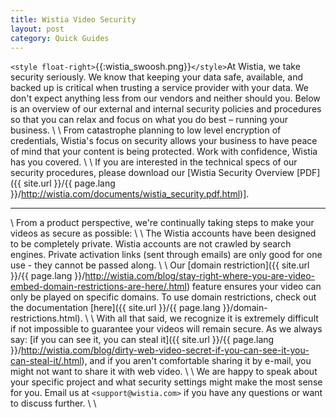 ```yaml
---
title: Wistia Video Security
layout: post
category: Quick Guides
---
```


`<style float-right>`{{:wistia_swoosh.png}}`</style>`At Wistia, we take security seriously. We know that keeping your data safe, available,
and backed up is critical when trusting a service provider with your data. We don't
expect anything less from our vendors and neither should you. Below is an overview of
our external and internal security policies and procedures so that you can relax and
focus on what you do best – running your business.
\\
\\
From catastrophe planning to low level encryption of credentials, Wistia's focus on security allows your business to have peace of mind that your content is being protected. Work with confidence, Wistia has you covered.
\\
\\
If you are interested in the technical specs of our security procedures, please download our [Wistia Security Overview [PDF]({{ site.url }}/{{ page.lang }}/http://wistia.com/documents/wistia_security.pdf.html)].

----

\\
From a product perspective, we're continually taking steps to make your videos as secure as possible:
\\
\\
The Wistia accounts have been designed to be completely private. Wistia accounts are not crawled by search engines. Private activation links (sent through emails) are only good for one use - they cannot be passed along.
\\
\\
Our [domain restriction]({{ site.url }}/{{ page.lang }}/http://wistia.com/blog/stay-right-where-you-are-video-embed-domain-restrictions-are-here/.html) feature ensures your video can only be played on specific domains.  To use domain restrictions, check out the documentation [here]({{ site.url }}/{{ page.lang }}/domain-restrictions.html).
\\
\\
With all that said, we recognize it is extremely difficult if not impossible to guarantee your videos will remain secure.  As we always say: [if you can see it, you can steal it]({{ site.url }}/{{ page.lang }}/http://wistia.com/blog/dirty-web-video-secret-if-you-can-see-it-you-can-steal-it/.html), and if you aren't comfortable sharing it by e-mail, you might not want to share it with web video.
\\
\\
We are happy to speak about your specific project and what security settings might make the most sense for you.  Email us at `<support@wistia.com>` if you have any questions or want to discuss further.
\\
\\

